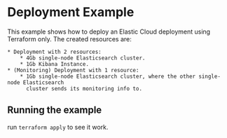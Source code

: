 # Deployment Example

This example shows how to deploy an Elastic Cloud deployment using Terraform only.
The created resources are:

    * Deployment with 2 resources:
        * 4Gb single-node Elasticsearch cluster.
        * 1Gb Kibana Instance.
    * (Monitoring) Deployment with 1 resource:
        * 1Gb single-node Elasticsearch cluster, where the other single-node Elasticsearch
          cluster sends its monitoring info to.

## Running the example

run `terraform apply` to see it work.
